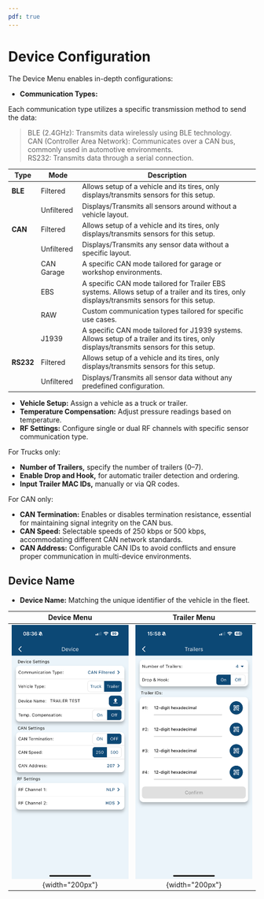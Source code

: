 ```yaml
---
pdf: true
---
```

# Device Configuration

The Device Menu enables in-depth configurations:

- **Communication Types:**

Each communication type utilizes a specific transmission method to send the data:

>BLE (2.4GHz): Transmits data wirelessly using BLE technology.  
CAN (Controller Area Network): Communicates over a CAN bus, commonly used in automotive environments.  
RS232: Transmits data through a serial connection.

| **Type**       | **Mode**      | **Description**|
|-----------------|--------------|----------------------------------|
| **BLE**         | Filtered      | Allows setup of a vehicle and its tires, only displays/transmits sensors for this setup.  |
|                 | Unfiltered    | Displays/Transmits all sensors around without a vehicle layout.                          |
| **CAN**         | Filtered      | Allows setup of a vehicle and its tires, only displays/transmits sensors for this setup.        |
|                 | Unfiltered    | Displays/Transmits any sensor data without a specific layout.                            |
|                 | CAN Garage    | A specific CAN mode tailored for garage or workshop environments.|
|                 | EBS    | A specific CAN mode tailored for Trailer EBS systems. Allows setup of a trailer and its tires, only displays/transmits sensors for this setup.|
|                 | RAW    | Custom communication types tailored for specific use cases.|
|                 | J1939    | A specific CAN mode tailored for J1939 systems. Allows setup of a trailer and its tires, only displays/transmits sensors for this setup.|
| **RS232**       | Filtered      | Allows setup of a vehicle and its tires, only displays/transmits sensors for this setup.|
|                 | Unfiltered    | Displays/Transmits all sensor data without any predefined configuration.|

- **Vehicle Setup:** Assign a vehicle as a truck or trailer.
- **Temperature Compensation:** Adjust pressure readings based on temperature.
- **RF Settings:** Configure single or dual RF channels with specific sensor communication type.

For Trucks only:

- **Number of Trailers,** specify the number of trailers (0–7).
- **Enable Drop and Hook,** for automatic trailer detection and ordering.
- **Input Trailer MAC IDs,** manually or via QR codes.

For CAN only:

- **CAN Termination:** Enables or disables termination resistance, essential for maintaining signal integrity on the CAN bus.
- **CAN Speed:** Selectable speeds of 250 kbps or 500 kbps, accommodating different CAN network standards.
- **CAN Address:** Configurable CAN IDs to avoid conflicts and ensure proper communication in multi-device environments.

## Device Name 
- **Device Name:** Matching the unique identifier of the vehicle in the fleet.

| **Device Menu**       | **Trailer Menu**     |
|:----------------------:|:--------------------:|
| ![Update Menu](images/device_menu.PNG){width="200px"} | ![Confirm Update](images/trailer_menu.PNG){width="200px"} |
